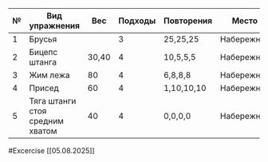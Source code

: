 
| №   | Вид упражнения                  | Вес   | Подходы | Повторения | Место      |
| --- | ------------------------------- | ----- | ------- | ---------- | ---------- |
| 1   | Брусья                          |       | 3       | 25,25,25   | Набережная |
| 2   | Бицепс штанга                   | 30,40 | 4       | 10,5,5,5   | Набережная |
| 3   | Жим лежа                        | 80    | 4       | 6,8,8,8    | Набережная |
| 4   | Присед                          | 60    | 4       | 1,10,10,10 | Набережная |
| 5   | Тяга штанги стоя средним хватом | 40    | 4       | 0,0,0,0    | Набережная |

#Excercise
[[05.08.2025]]
